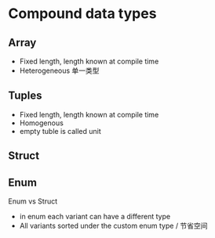 # Compound data types

## Array
- Fixed length, length known at compile time
- Heterogeneous 单一类型


## Tuples
- Fixed length, length known at compile time
- Homogenous
- empty tuble is called unit


## Struct



## Enum

Enum vs Struct
- in enum each variant can have a different type
- All variants sorted under the custom enum type / 节省空间